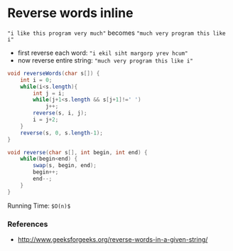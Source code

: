 # Reverse words inline

`"i like this program very much"` becomes `"much very program this like i"`

* first reverse each word: `"i ekil siht margorp yrev hcum"`
* now reverse entire string: `"much very program this like i"`

```java
void reverseWords(char s[]) {
    int i = 0;
    while(i<s.length){
        int j = i;
        while(j+1<s.length && s[j+1]!=' ')
            j++;
        reverse(s, i, j);
        i = j+2;
    }
    reverse(s, 0, s.length-1);
}

void reverse(char s[], int begin, int end) {
    while(begin<end) {
        swap(s, begin, end);
        begin++;
        end--;
    }
}
```

Running Time: `$O(n)$`

### References

* <http://www.geeksforgeeks.org/reverse-words-in-a-given-string/>
